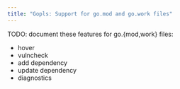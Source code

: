 ```yaml
---
title: "Gopls: Support for go.mod and go.work files"
---
```


TODO: document these features for go.{mod,work} files:
- hover
- vulncheck
- add dependency
- update dependency
- diagnostics


